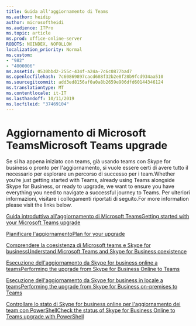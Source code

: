 ```yaml
---
title: Guida all'aggiornamento di Teams
ms.author: heidip
author: microsoftheidi
ms.audience: ITPro
ms.topic: article
ms.prod: office-online-server
ROBOTS: NOINDEX, NOFOLLOW
localization_priority: Normal
ms.custom:
- "982"
- "4000006"
ms.assetid: 0530bbd2-255c-434f-a24a-7c6c0877bad7
ms.openlocfilehash: 7c60869897cacd688f32b2e8f28b9fcd934aa510
ms.sourcegitcommit: add3ed8156af0a0a8b2659e906dfd60144346124
ms.translationtype: MT
ms.contentlocale: it-IT
ms.lasthandoff: 10/11/2019
ms.locfileid: "37469104"
---
```

# <a name="microsoft-teams-upgrade"></a><span data-ttu-id="2b1bd-102">Aggiornamento di Microsoft Teams</span><span class="sxs-lookup"><span data-stu-id="2b1bd-102">Microsoft Teams upgrade</span></span>

<span data-ttu-id="2b1bd-103">Se si ha appena iniziato con teams, già usando teams con Skype for business o pronto per l'aggiornamento, si vuole essere certi di avere tutto il necessario per esplorare un percorso di successo per i team.</span><span class="sxs-lookup"><span data-stu-id="2b1bd-103">Whether you’re just getting started with Teams, already using Teams alongside Skype for Business, or ready to upgrade, we want to ensure you have everything you need to navigate a successful journey to Teams.</span></span> <span data-ttu-id="2b1bd-104">Per ulteriori informazioni, visitare i collegamenti riportati di seguito.</span><span class="sxs-lookup"><span data-stu-id="2b1bd-104">For more information please visit the links below.</span></span>

[<span data-ttu-id="2b1bd-105">Guida introduttiva all'aggiornamento di Microsoft Teams</span><span class="sxs-lookup"><span data-stu-id="2b1bd-105">Getting started with your Microsoft Teams upgrade</span></span>](https://docs.microsoft.com/MicrosoftTeams/upgrade-start-here)

[<span data-ttu-id="2b1bd-106">Pianificare l'aggiornamento</span><span class="sxs-lookup"><span data-stu-id="2b1bd-106">Plan for your upgrade</span></span>](https://docs.microsoft.com/MicrosoftTeams/upgrade-plan-journey)

[<span data-ttu-id="2b1bd-107">Comprendere la coesistenza di Microsoft teams e Skype for business</span><span class="sxs-lookup"><span data-stu-id="2b1bd-107">Understand Microsoft Teams and Skype for Business coexistence</span></span>](https://docs.microsoft.com/MicrosoftTeams/teams-and-skypeforbusiness-coexistence-and-interoperability)

[<span data-ttu-id="2b1bd-108">Esecuzione dell'aggiornamento da Skype for business online a teams</span><span class="sxs-lookup"><span data-stu-id="2b1bd-108">Performing the upgrade from Skype for Business Online to Teams</span></span>](https://docs.microsoft.com/MicrosoftTeams/upgrade-to-teams-execute-skypeforbusinessonline)

[<span data-ttu-id="2b1bd-109">Esecuzione dell'aggiornamento da Skype for business in locale a teams</span><span class="sxs-lookup"><span data-stu-id="2b1bd-109">Performing the upgrade from Skype for Business on-premises to Teams</span></span>](https://docs.microsoft.com/MicrosoftTeams/upgrade-to-teams-execute-skypeforbusinesshybridonprem)
 
[<span data-ttu-id="2b1bd-110">Controllare lo stato di Skype for business online per l'aggiornamento dei team con PowerShell</span><span class="sxs-lookup"><span data-stu-id="2b1bd-110">Check the status of Skype for Business Online to Teams upgrade with PowerShell</span></span>](https://docs.microsoft.com/en-us/powershell/module/skype/get-csteamsupgradestatus?view=skype-ps)